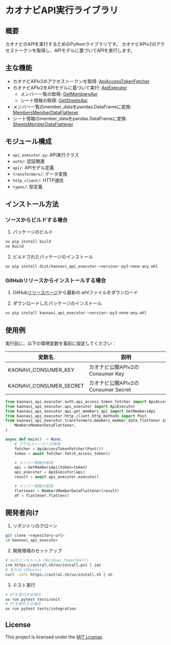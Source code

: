 # カオナビAPI実行ライブラリ

## 概要
カオナビのAPIを実行するためのPythonライブラリです。
カオナビAPIv2のアクセストークンを取得し、APIモデルに基づいてAPIを実行します。

## 主な機能
- カオナビAPIv2のアクセストークンを取得: [ApiAccessTokenFetcher](.\src\kaonavi_api_executor\auth\api_access_token_fetcher.py)
- カオナビAPIv2をAPIモデルに基づいて実行: [ApiExecutor](.\src\kaonavi_api_executor\api_executor.py)
  - メンバー一覧の取得: [GetMembersApi](.\src\kaonavi_api_executor\api\get_members_api.py)
  - シート情報の取得: [GetSheetsApi](.\src\kaonavi_api_executor\api\get_sheets_api.py)
- メンバー一覧のmember_dataをpandas.DataFrameに変換: [MembersMemberDataFlattener](.\src\kaonavi_api_executor\transformers\members_member_data_flattener.py)
- シート情報のmember_dataをpandas.DataFrameに変換: [SheetsMemberDataFlattener](.\src\kaonavi_api_executor\transformers\sheets_member_data_flattener.py)

## モジュール構成
- `api_executor.py`: API実行クラス
- `auth/`: 認証関連
- `api/`: APIモデル定義
- `transformers/`: データ変換
- `http_client/`: HTTP通信
- `types/`: 型定義

## インストール方法

### ソースからビルドする場合
1. パッケージのビルド
```bash
uv pip install build
uv build
```

2. ビルドされたパッケージのインストール
```bash
uv pip install dist/kaonavi_api_executor-<version>-py3-none-any.whl
```

### GitHubリリースからインストールする場合
1. GitHub[リリースページ](../../releases)から最新の.whlファイルをダウンロード

2. ダウンロードしたパッケージのインストール
```bash
uv pip install kaonavi_api_executor-<version>-py3-none-any.whl
```

## 使用例
実行前に、以下の環境変数を事前に設定してください：

| 変数名                  | 説明                               |
| ----------------------- | ---------------------------------- |
| KAONAVI_CONSUMER_KEY    | カオナビ公開APIv2のConsumer Key    |
| KAONAVI_CONSUMER_SECRET | カオナビ公開APIv2のConsumer Secret |

```python
from kaonavi_api_executor.auth.api_access_token_fetcher import ApiAccessTokenFetcher
from kaonavi_api_executor.api_executor import ApiExecutor
from kaonavi_api_executor.api.get_members_api import GetMembersApi
from kaonavi_api_executor.http_client.http_methods import Post
from kaonavi_api_executor.transformers.members_member_data_flattener import (
    MembersMemberDataFlattener,
)

async def main() -> None:
    # アクセストークンの取得
    fetcher = ApiAccessTokenFetcher(Post())
    token = await fetcher.fetch_access_token()

    # メンバー情報の取得
    api = GetMembersApi(token=token)
    api_executor = ApiExecutor(api)
    result = await api_executor.execute()

    # メンバー情報の変換
    flattener = MembersMemberDataFlattener(result)
    df = flattener.flatten()
```

## 開発者向け
1. リポジトリのクローン
```bash
git clone <repository-url>
cd kaonavi_api_executor
```

2. 開発環境のセットアップ
```bash
# uvのインストール (Windows PowerShell)
irm https://astral.sh/uv/install.ps1 | iex
# または (Ubuntu)
curl -sSfL https://astral.sh/uv/install.sh | sh
```

3. テスト実行
```bash
# UTを実行する場合
uv run pytest tests/unit
# ITを実行する場合
uv run pytest tests/integration
```

## License
This project is licensed under the [MIT License](./LICENSE).
